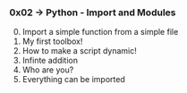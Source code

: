 ### 0x02 -> Python - Import and Modules

0. Import a simple function from a simple file
1. My first toolbox!
2. How to make a script dynamic!
3. Infinte addition
4. Who are you?
5. Everything can be imported
